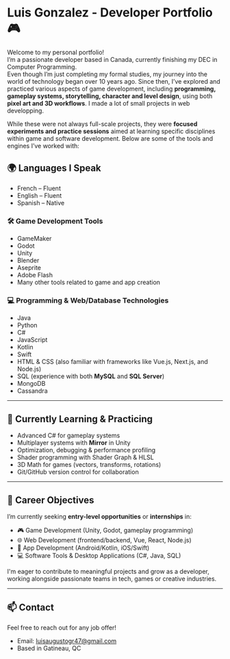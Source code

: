 # Luis Gonzalez - Developer Portfolio 🎮

Welcome to my personal portfolio!  
I’m a passionate developer based in Canada, currently finishing my DEC in Computer Programming.  
Even though I’m just completing my formal studies, my journey into the world of technology began over 10 years ago. Since then, I’ve explored and practiced various aspects of game development, including **programming, gameplay systems, storytelling, character and level design**, using both **pixel art and 3D workflows**. I made a lot of small projects in web developping.

While these were not always full-scale projects, they were **focused experiments and practice sessions** aimed at learning specific disciplines within game and software development. Below are some of the tools and engines I’ve worked with:

## 🌍 Languages I Speak
- French – Fluent  
- English – Fluent  
- Spanish – Native
  
### 🛠️ Game Development Tools
- GameMaker
- Godot
- Unity
- Blender
- Aseprite
- Adobe Flash
- Many other tools related to game and app creation

### 💻 Programming & Web/Database Technologies
- Java
- Python
- C#
- JavaScript
- Kotlin
- Swift
- HTML & CSS (also familiar with frameworks like Vue.js, Next.js, and Node.js)
- SQL (experience with both **MySQL** and **SQL Server**)
- MongoDB
- Cassandra

---

## 🌱 Currently Learning & Practicing
- Advanced C# for gameplay systems
- Multiplayer systems with **Mirror** in Unity
- Optimization, debugging & performance profiling
- Shader programming with Shader Graph & HLSL
- 3D Math for games (vectors, transforms, rotations)
- Git/GitHub version control for collaboration

---

## 🚀 Career Objectives

I’m currently seeking **entry-level opportunities** or **internships** in:
- 🎮 Game Development (Unity, Godot, gameplay programming)
- 🌐 Web Development (frontend/backend, Vue, React, Node.js)
- 📱 App Development (Android/Kotlin, iOS/Swift)
- 💻 Software Tools & Desktop Applications (C#, Java, SQL)

I'm eager to contribute to meaningful projects and grow as a developer, working alongside passionate teams in tech, games or creative industries.

---

## 📫 Contact
Feel free to reach out for any job offer!

- Email: luisaugustogr47@gmail.com
- Based in Gatineau, QC
